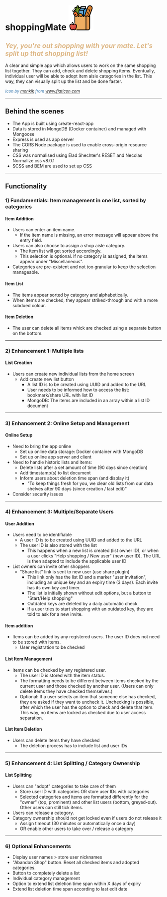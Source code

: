 # shoppingMate ![shopping bag icon](client/public/logo80.png)

## <span style="color:BurlyWood"> _Yey, you're out shopping with your mate. Let's split up that shopping list!_  </span>

A clear and simple app which allows users to work on the same shopping list together. They can add, check and delete shopping items. Eventually, individual user will be able to adopt item aisle categories in the list. This way, they can visually split up the list and be done faster.  

<span style="color:SteelBlue;font-size:small"> _Icon by <a href="https://www.flaticon.com/authors/monkik" title="monkik">monkik</a> from <a href="https://www.flaticon.com/" title="Flaticon">www.flaticon.com</a>_ </span>

---
## Behind the scenes

- The App is built using create-react-app
- Data is stored in MongoDB (Docker container) and managed with Mongoose
- Express is used as app server
- The CORS Node package is used to enable cross-origin resource sharing
- CSS was normalised using Elad Shechter's RESET and Necolas Normalize.css v8.0.1
- SCSS and BEM are used to set up CSS

---
## Functionality

### 1) Fundamentials: Item management in one list, sorted by categories

#### Item Addition
- Users can enter an item name. 
    - If the item name is missing, an error message will appear above the entry field. 
- Users can also choose to assign a shop aisle category. 
    - The item list will get sorted accordingly. 
    - This selection is optional. If no category is assigned, the items appear under "Miscellaneous". 
- Categories are pre-existent and not too granular to keep the selection manageable.

#### Item List
- The items appear sorted by category and alphabetically. 
- When items are checked, they appear striked-through and with a more subdued colour. 

#### Item Deletion
- The user can delete all items whick are checked using a separate button on the bottom.

---
### 2) Enhancement 1: Multiple lists

#### List Creation
- Users can create new individual lists from the home screen
  - Add create new list button
    - A list ID is to be created using UUID and added to the URL
    - User needs to be informed how to access the list: bookmark/share URL with list ID
    - MongoDB: The items are included in an array within a list ID document

---
### 3) Enhancement 2: Online Setup and Management

#### Online Setup
- Need to bring the app online
  - Set up online data storage: Docker container with MongoDB
  - Set up online app server and client  
- Need to handle historic lists and items: 
  - Delete lists after a set amount of time (90 days since creation)
  - Add timestamp(s) to list document
  - Inform users about deletion time span (and display it)
    - "To keep things fresh for you, we clear old lists from our data shelves after 90 days (since creation / last edit)"
- Consider security issues

---
### 4) Enhancement 3: Multiple/Separate Users

#### User Addition
- Users need to be identifiable
  - A user ID is to be created using UUID and added to the URL
  - The user ID is also stored with the list
    - This happens when a new list is created (list owner ID), or when a user clicks "Help shopping / New user" (new user ID). The URL is then adapted to include the applicable user ID
- List owners can invite other shoppers 
  - "Share list" link is sent to new user (use share plugin)
    - This link only has the list ID and a marker "user invitation", including an unique key and an expiry time (3 days). Each invite has its own key and timer.
    - The list is initially shown without edit options, but a button to "Start/Help shopping"
    - Outdated keys are deleted by a daily automatic check.
    - If a user tries to start shopping with an outdated key, they are told to ask for a new invite.

#### Item addition
- Items can be added by any registered users. The user ID does not need to be stored with items.
  - User registration to be checked

#### List Item Management
- Items can be checked by any registered user.
  - The user ID is stored with the item status.
  - The formatting needs to be different between items checked by the current user and those checked by another user. (Users can only delete items they have checked themselves.) 
  - Optional: If a user selects an item that someone else has checked, they are asked if they want to uncheck it. Unchecking is possible, after which the user has the option to check and delete that item. This way, no items are locked as checked due to user access separation.

#### List Item Deletion
- Users can delete items they have checked
  - The deletion process has to include list and user IDs

---
### 5) Enhancement 4: List Splitting / Category Ownership

#### List Splitting
- Users can "adopt" categories to take care of them
  - Store user ID with categories OR store user IDs with categories
  - Selected categories and items are formatted differently for the "owner" (top, prominent) and other list users (bottom, greyed-out). Other users can still tick items.
- Users can release a category. 
- Category ownership should not get locked even if users do not release it
  - Assign timeout (30 minutes or automatically once a day)
  - OR enable other users to take over / release a category

---
### 6) Optional Enhancements

- Display user names > store user nicknames
- "Abandon Shop" button. Reset all checked items and adopted categories. 
- Button to completely delete a list
- Individual category management
- Option to extend list deletion time span within X days of expiry
- Extend list deletion time span according to last edit date